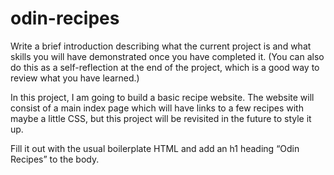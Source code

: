 # odin-recipes
Write a brief introduction describing what the current project is and what skills you will have demonstrated once you have completed it. (You can also do this as a self-reflection at the end of the project, which is a good way to review what you have learned.)

In this project, I am going to build a basic recipe website. The website will consist of a main index page which will have links to a few recipes with maybe a little CSS, but this project will be revisited in the future to style it up.

Fill it out with the usual boilerplate HTML and add an h1 heading “Odin Recipes” to the body.